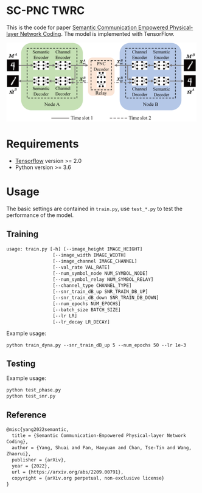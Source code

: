 # SC-PNC TWRC

This is the code for paper [Semantic Communication Empowered Physical-layer Network Coding](https://arxiv.org/abs/2209.00791). The model is implemented with TensorFlow. 

<img src="model/Semantic_PNC.png" alt="structure" width="500"/>

# Requirements

* [Tensorflow](https://tensorflow.google.cn/) version >= 2.0
* Python version >= 3.6

# Usage

The basic settings are contained in `train.py`, use `test_*.py` to test the performance of the model.

## Training

    usage: train.py [-h] [--image_height IMAGE_HEIGHT]
                     [--image_width IMAGE_WIDTH]
                     [--image_channel IMAGE_CHANNEL]
                     [--val_rate VAL_RATE]
                     [--num_symbol_node NUM_SYMBOL_NODE]
                     [--num_symbol_relay NUM_SYMBOL_RELAY]
                     [--channel_type CHANNEL_TYPE]
                     [--snr_train_dB_up SNR_TRAIN_DB_UP]
                     [--snr_train_dB_down SNR_TRAIN_DB_DOWN]
                     [--num_epochs NUM_EPOCHS]
                     [--batch_size BATCH_SIZE]
                     [--lr LR]
                     [--lr_decay LR_DECAY]
Example usage:

    python train_dyna.py --snr_train_dB_up 5 --num_epochs 50 --lr 1e-3

## Testing

Example usage:

    python test_phase.py
    python test_snr.py


## Reference

    @misc{yang2022semantic,
      title = {Semantic Communication-Empowered Physical-layer Network Coding},
      author = {Yang, Shuai and Pan, Haoyuan and Chan, Tse-Tin and Wang, Zhaorui},
      publisher = {arXiv},
      year = {2022},
      url = {https://arxiv.org/abs/2209.00791},
      copyright = {arXiv.org perpetual, non-exclusive license}
    }
